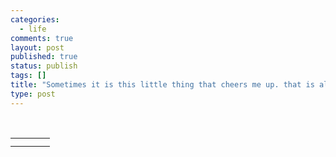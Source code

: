 ```yaml
--- 
categories: 
  - life
comments: true
layout: post
published: true
status: publish
tags: []
title: "Sometimes it is this little thing that cheers me up. that is all what i need."
type: post
---
```

<div id="msgcns!3725CC0EE38B1F6!711" class="bvMsg"><br></div>
<table cellspacing="0" border="0">
<tr><td></td></tr>
<tr>
<td valign="top"><a href="http://byfiles.storage.live.com/y1pV9BhM_dMk1kaLleSvhpofQNWpO7-cV0dIsFvn9PR6L3x74KouznonzuigkCCfxCXyBax9IM__uI" target="_blank" rel="WLPP;url=http://byfiles.storage.live.com/y1pV9BhM_dMk1kaLleSvhpofQNWpO7-cV0dIsFvn9PR6L3x74KouznonzuigkCCfxCXyBax9IM__uI;cnsid=cns!3725CC0EE38B1F6!712"><img src="http://byfiles.storage.live.com/y1pV9BhM_dMk1kaLleSvhpofQNWpO7-cV0d7L1T1GWS5ZS4iJMWyf-fV8ZEDauDdj9DhCytxAn4n60" border="0" alt=""></a></td>
<td width="15"></td>
<td valign="top"><a href="http://byfiles.storage.live.com/y1p6MtZdtAT08AdQLzBa58VIsJ63Ih2MZVyrB5npvsn6Z23NGZmiS--XDYpxs_fpv_jcxY62LnSzuM" target="_blank" rel="WLPP;url=http://byfiles.storage.live.com/y1p6MtZdtAT08AdQLzBa58VIsJ63Ih2MZVyrB5npvsn6Z23NGZmiS--XDYpxs_fpv_jcxY62LnSzuM;cnsid=cns!3725CC0EE38B1F6!716"><img src="http://byfiles.storage.live.com/y1p6MtZdtAT08AdQLzBa58VIsJ63Ih2MZVy8kPIoNNJ_300Fw3ysuA8Ks4vBi-DgxxRjp7KiGbx8hg" border="0" alt=""></a></td>
</tr>
</table>
